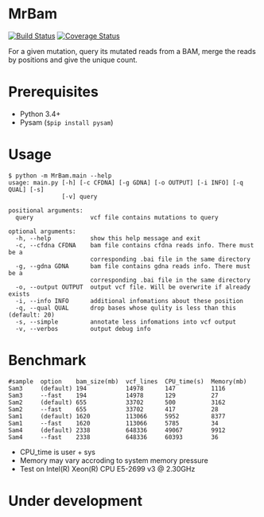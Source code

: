 # MrBam
[![Build Status](https://travis-ci.org/ylxdzsw/MrBam.svg?branch=master)](https://travis-ci.org/ylxdzsw/MrBam)
[![Coverage Status](https://coveralls.io/repos/github/ylxdzsw/MrBam/badge.svg?branch=master)](https://coveralls.io/github/ylxdzsw/MrBam?branch=master)

For a given mutation, query its mutated reads from a BAM, merge the reads by positions and give the unique count.

# Prerequisites

- Python 3.4+
- Pysam (`$pip install pysam`)

# Usage

```
$ python -m MrBam.main --help
usage: main.py [-h] [-c CFDNA] [-g GDNA] [-o OUTPUT] [-i INFO] [-q QUAL] [-s]
               [-v] query

positional arguments:
  query                vcf file contains mutations to query

optional arguments:
  -h, --help           show this help message and exit
  -c, --cfdna CFDNA    bam file contains cfdna reads info. There must be a
                       corresponding .bai file in the same directory
  -g, --gdna GDNA      bam file contains gdna reads info. There must be a
                       corresponding .bai file in the same directory
  -o, --output OUTPUT  output vcf file. Will be overwrite if already exists
  -i, --info INFO      additional infomations about these position
  -q, --qual QUAL      drop bases whose qulity is less than this (default: 20)
  -s, --simple         annotate less infomations into vcf output
  -v, --verbos         output debug info
```

# Benchmark

```
#sample  option    bam_size(mb)  vcf_lines  CPU_time(s)  Memory(mb)
Sam3     (default) 194           14978      147          1116
Sam3     --fast    194           14978      129          27
Sam2     (default) 655           33702      500          3162
Sam2     --fast    655           33702      417          28
Sam1     (default) 1620          113066     5952         8377
Sam1     --fast    1620          113066     5785         34
Sam4     (default) 2338          648336     49067        9912
Sam4     --fast    2338          648336     60393        36
```

* CPU_time is user + sys
* Memory may vary accroding to system memory pressure
* Test on Intel(R) Xeon(R) CPU E5-2699 v3 @ 2.30GHz

# Under development
